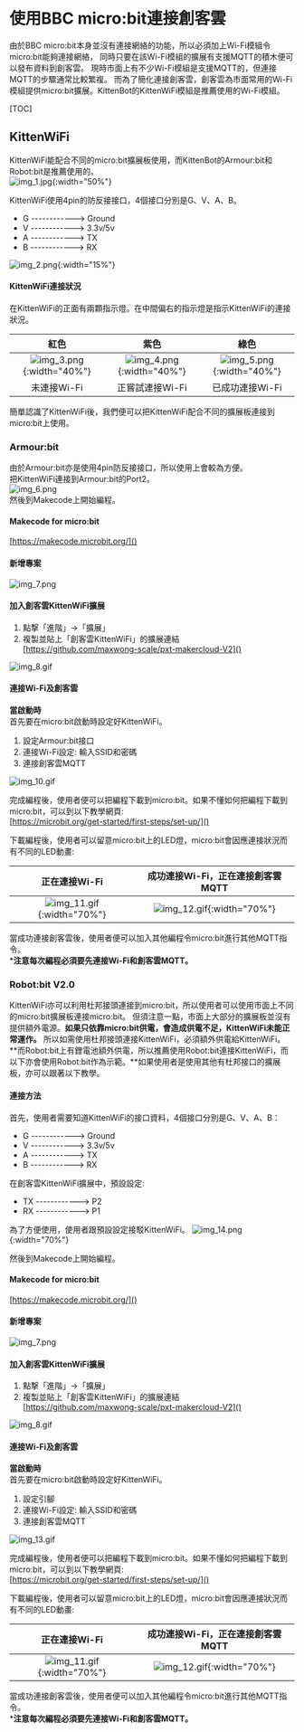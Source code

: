 # 使用BBC micro:bit連接創客雲
由於BBC
micro:bit本身並沒有連接網絡的功能，所以必須加上Wi-Fi模組令micro:bit能夠連接網絡，
同時只要在該Wi-Fi模組的擴展有支援MQTT的積木便可以發布資料到創客雲。
現時市面上有不少Wi-Fi模組是支援MQTT的，但連接MQTT的步驟通常比較繁複。
而為了簡化連接創客雲，創客雲為市面常用的Wi-Fi模組提供micro:bit擴展。KittenBot的KittenWiFi模組是推薦使用的Wi-Fi模組。

[TOC]
## KittenWiFi
KittenWiFi能配合不同的micro:bit擴展板使用，而KittenBot的Armour:bit和Robot:bit是推薦使用的。  
![img_1.jpg](img/img_1.jpg){:width="50%"}

KittenWiFi使用4pin的防反接接口，4個接口分別是G、V、A、B。

* G ------------> Ground
* V ------------> 3.3v/5v
* A ------------> TX
* B ------------> RX

![img_2.png](img/img_2.png){:width="15%"}

#### KittenWiFi連接狀況
在KittenWiFi的正面有兩顆指示燈。在中間偏右的指示燈是指示KittenWiFi的連接狀況。

|                    紅色                    |                   紫色                    |                    綠色                    |
|:-----------------------------------------:|:-----------------------------------------:|:-----------------------------------------:|
| ![img_3.png](img/img_3.png){:width="40%"} | ![img_4.png](img/img_4.png){:width="40%"} | ![img_5.png](img/img_5.png){:width="40%"} |
|                未連接Wi-Fi                 |              正嘗試連接Wi-Fi               |               已成功連接Wi-Fi               |

簡單認識了KittenWiFi後，我們便可以把KittenWiFi配合不同的擴展板連接到micro:bit上使用。

### Armour:bit
由於Armour:bit亦是使用4pin防反接接口，所以使用上會較為方便。  
把KittenWiFi連接到Armour:bit的Port2。  
![img_6.png](img/img_6.png)  
然後到Makecode上開始編程。

#### Makecode for micro:bit
[https://makecode.microbit.org/]()

#### 新增專案
![img_7.png](img/img_7.png)

#### 加入創客雲KittenWiFi擴展
1. 點撃「進階」->「擴展」
2. 複製並貼上「創客雲KittenWiFi」的擴展連結  
   [https://github.com/maxwong-scale/pxt-makercloud-V2]()

![img_8.gif](img/img_8.gif)

#### 連接Wi-Fi及創客雲
**當啟動時**  
首先要在micro:bit啟動時設定好KittenWiFi。

1. 設定Armour:bit接口
2. 連接Wi-Fi設定: 輸入SSID和密碼
3. 連接創客雲MQTT

![img_10.gif](img/img_10.gif)

完成編程後，使用者便可以把編程下載到micro:bit。如果不懂如何把編程下載到micro:bit，可以到以下教學網頁:  
[https://microbit.org/get-started/first-steps/set-up/]()

下載編程後，使用者可以留意micro:bit上的LED燈，micro:bit會因應連接狀況而有不同的LED動畫:

|                正在連接Wi-Fi                 |        成功連接Wi-Fi，正在連接創客雲MQTT        |
|:-------------------------------------------:|:-------------------------------------------:|
| ![img_11.gif](img/img_11.gif){:width="70%"} | ![img_12.gif](img/img_12.gif){:width="70%"} |

當成功連接創客雲後，使用者便可以加入其他編程令micro:bit進行其他MQTT指令。  
***注意每次編程必須要先連接Wi-Fi和創客雲MQTT。**


### Robot:bit V2.0
KittenWiFi亦可以利用杜邦接頭連接到micro:bit，所以使用者可以使用市面上不同的micro:bit擴展板連接micro:bit。
但須注意一點，市面上大部分的擴展板並沒有提供額外電源。**如果只依靠micro:bit供電，會造成供電不足，KittenWiFi未能正常運作。**
所以如需使用杜邦接頭連接KittenWiFi，必須額外供電給KittenWiFi。  
**而Robot:bit上有鋰電池額外供電，所以推薦使用Robot:bit連接KittenWiFi，而以下亦會使用Robot:bit作為示範。**如果使用者是使用其他有杜邦接口的擴展板，亦可以跟著以下教學。  

#### 連接方法
首先，使用者需要知道KittenWiFi的接口資料，4個接口分別是G、V、A、B：

* G ------------> Ground
* V ------------> 3.3v/5v
* A ------------> TX
* B ------------> RX

在創客雲KittenWiFi擴展中，預設設定:

* TX ------------> P2
* RX ------------> P1

為了方便使用，使用者跟預設設定接駁KittenWiFi。
![img_14.png](img/img_14.png){:width="70%"}

然後到Makecode上開始編程。

#### Makecode for micro:bit
[https://makecode.microbit.org/]()

#### 新增專案
![img_7.png](img/img_7.png)

#### 加入創客雲KittenWiFi擴展
1. 點撃「進階」->「擴展」
2. 複製並貼上「創客雲KittenWiFi」的擴展連結  
   [https://github.com/maxwong-scale/pxt-makercloud-V2]()

![img_8.gif](img/img_8.gif)

#### 連接Wi-Fi及創客雲
**當啟動時**  
首先要在micro:bit啟動時設定好KittenWiFi。

1. 設定引腳
2. 連接Wi-Fi設定: 輸入SSID和密碼
3. 連接創客雲MQTT

![img_13.gif](img/img_13.gif)

完成編程後，使用者便可以把編程下載到micro:bit。如果不懂如何把編程下載到micro:bit，可以到以下教學網頁:  
[https://microbit.org/get-started/first-steps/set-up/]()

下載編程後，使用者可以留意micro:bit上的LED燈，micro:bit會因應連接狀況而有不同的LED動畫:

|                正在連接Wi-Fi                 |        成功連接Wi-Fi，正在連接創客雲MQTT        |
|:-------------------------------------------:|:-------------------------------------------:|
| ![img_11.gif](img/img_11.gif){:width="70%"} | ![img_12.gif](img/img_12.gif){:width="70%"} |

當成功連接創客雲後，使用者便可以加入其他編程令micro:bit進行其他MQTT指令。  
***注意每次編程必須要先連接Wi-Fi和創客雲MQTT。**